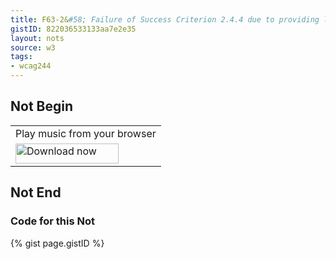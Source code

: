 ```yaml
---
title: F63-2&#58; Failure of Success Criterion 2.4.4 due to providing link context only in content that is not related to the link
gistID: 822036533133aa7e2e35
layout: nots
source: w3
tags:
- wcag244
---
```


<h2 aria-describedby="{{ page.gistID }}">Not Begin</h2>
<div class="rendered-not">
 <table>
   <tr> 
       <td>Play music from your browser</td>
   </tr>
   <tr>
       <td>
       <a href="http://www.example.com/download.htm">
       <img src="download.jpg" width="165" height="32" alt="Download now"></a>
       </td>
   </tr>
 </table>
</div> <!-- rendered-not -->

<h2 aria-describedby="{{ page.gistID }}">Not End</h2>

<h3 aria-describedby="{{ page.gistID }}">Code for this Not</h3>
{% gist page.gistID %}